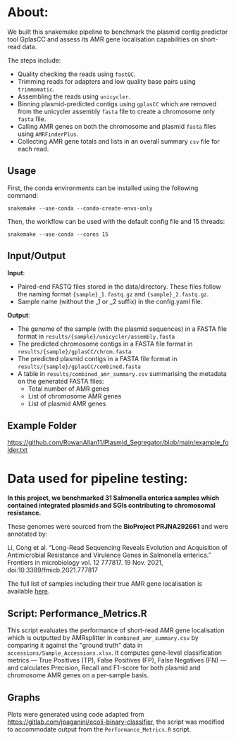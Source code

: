 # About:
We built this snakemake pipeline to benchmark the plasmid contig predictor tool GplasCC and assess its AMR gene localisation capabilities on short-read data.

The steps include:
- Quality checking the reads using `fastQC`.
- Trimming reads for adapters and low quality base pairs using `trimmomatic`.
- Assembling the reads using `unicycler`.
- Binning plasmid-predicted contigs using `gplasCC` which are removed from the unicycler assembly `fasta` file to create a chromosome only `fasta` file.
- Calling AMR genes on both the chromosome and plasmid `fasta` files using `AMRFinderPlus`.
- Collecting AMR gene totals and lists in an overall summary `csv` file for each read.

## Usage
First, the conda environments can be installed using the following command:

    snakemake --use-conda --conda-create-envs-only

Then, the workflow can be used with the default config file and 15 threads:

    snakemake --use-conda --cores 15

## Input/Output

**Input**:

* Paired-end FASTQ files stored in the data/directory. These files follow the naming format `{sample}_1.fastq.gz` and `{sample}_2.fastq.gz`.
* Sample name (without the _1 or _2 suffix) in the config.yaml file.

**Output**:

* The genome of the sample (with the plasmid sequences) in a FASTA file format in `results/{sample}/unicycler/assembly.fasta`
* The predicted chromosome contigs in a FASTA file format in `results/{sample}/gplasCC/chrom.fasta`
* The predicted plasmid contigs in a FASTA file format in `results/{sample}/gplasCC/combined.fasta`
* A table in `results/combined_amr_summary.csv` summarising the metadata on the generated FASTA files:
    - Total number of AMR genes
    - List of chromosome AMR genes
    - List of plasmid AMR genes

## Example Folder
https://github.com/RowanAllan11/Plasmid_Segregator/blob/main/example_folder.txt

# Data used for pipeline testing:
**In this project, we benchmarked 31 Salmonella enterica samples which contained integrated plasmids and SGIs contributing to chromosomal resistance.**

These genomes were sourced from the **BioProject PRJNA292661** and were annotated by:

Li, Cong et al. “Long-Read Sequencing Reveals Evolution and Acquisition of Antimicrobial Resistance and Virulence Genes in Salmonella enterica.” Frontiers in microbiology vol. 12 777817. 19 Nov. 2021, doi:10.3389/fmicb.2021.777817

The full list of samples including their true AMR gene localisation is available [here](https://github.com/RowanAllan11/AMRsplitter/blob/main/accessions/Sample_Accessions.xlsx).

## Script: Performance_Metrics.R
This script evaluates the performance of short-read AMR gene localisation which is outputted by AMRsplitter in `combined_amr_summary.csv` by comparing it against the "ground truth" data in `accessions/Sample_Accessions.xlsx`. It computes gene-level classification metrics — True Positives (TP), False Positives (FP), False Negatives (FN) — and calculates Precision, Recall and F1-score for both plasmid and chromosome AMR genes on a per-sample basis.

## Graphs
Plots were generated using code adapted from https://gitlab.com/jpaganini/ecoli-binary-classifier, the script was modified to accommodate output from the `Performance_Metrics.R` script.
